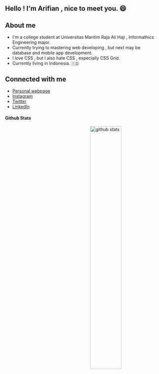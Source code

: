## Hello ! I'm Arifian , nice to meet you. 	:smile:

## 	 About me 
- I'm a college student at Universitas Maritim Raja Ali Haji , Informathics Engineering major.
- Currently trying to mastering web developing , but next may be database and mobile app development. 
- I love CSS , but I also hate CSS , especially CSS Grid. 
- Currently living in Indonesia. :indonesia:

## Connected with me 
- [Personal webpage](https://arifian853.github.io)
- [Instagram](https://www.instagram.com/arifiansaputra_/)
- [Twitter](https://twitter.com/ArifianSaputra1)
- [LinkedIn](https://www.linkedin.com/in/arifian-saputra-08135a178/)

#### Github Stats
<img src="https://github-readme-stats.vercel.app/api?username=arifian853&show_icons=true&theme=gotham" alt="github stats" width="45%" align="right"/>

